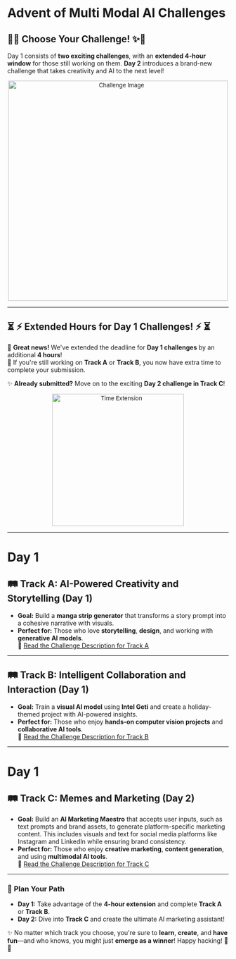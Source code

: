 # Advent of Multi Modal AI Challenges

## 🎄✨ Choose Your Challenge! ✨🎄

Day 1 consists of **two exciting challenges**, with an **extended 4-hour window** for those still working on them. **Day 2** introduces a brand-new challenge that takes creativity and AI to the next level!

<div align="center" style="font-size: small;">
    <img src="https://github.com/user-attachments/assets/70c5a383-28ee-4acd-a2c4-f95a79afca20" alt="Challenge Image" width="500">
</div>

---

## ⏳ **⚡️ Extended Hours for Day 1 Challenges! ⚡️** ⏳

🎉 **Great news!** We've extended the deadline for **Day 1 challenges** by an additional **4 hours**!  
🎯 If you're still working on **Track A** or **Track B**, you now have extra time to complete your submission.  

✨ **Already submitted?** Move on to the exciting **Day 2 challenge in Track C**!  

<div align="center" style="font-size: small;">
    <img src="https://media.giphy.com/media/l0HUpt2s9Pclgt9Vm/giphy.gif" alt="Time Extension" width="300">
</div>

---
# Day 1
## 🛤️ Track A: AI-Powered Creativity and Storytelling (Day 1)
- **Goal:** Build a **manga strip generator** that transforms a story prompt into a cohesive narrative with visuals.  
- **Perfect for:** Those who love **storytelling**, **design**, and working with **generative AI models**.  
📝 [Read the Challenge Description for Track A](./01_a.md)

---

## 🛤️ Track B: Intelligent Collaboration and Interaction (Day 1)
- **Goal:** Train a **visual AI model** using **Intel Geti** and create a holiday-themed project with AI-powered insights.  
- **Perfect for:** Those who enjoy **hands-on computer vision projects** and **collaborative AI tools**.  
📝 [Read the Challenge Description for Track B](./01_b.md)

---
# Day 1

## 🛤️ Track C: Memes and Marketing (Day 2)
- **Goal:** Build an **AI Marketing Maestro** that accepts user inputs, such as text prompts and brand assets, to generate platform-specific marketing content. This includes visuals and text for social media platforms like Instagram and LinkedIn while ensuring brand consistency.  
- **Perfect for:** Those who enjoy **creative marketing**, **content generation**, and using **multimodal AI tools**.  
📝 [Read the Challenge Description for Track C](./03.md)

---

### 🎯 **Plan Your Path**
- **Day 1:** Take advantage of the **4-hour extension** and complete **Track A** or **Track B**.  
- **Day 2:** Dive into **Track C** and create the ultimate AI marketing assistant!


✨ No matter which track you choose, you're sure to **learn**, **create**, and **have fun**—and who knows, you might just **emerge as a winner**! Happy hacking! 🚀🎄

